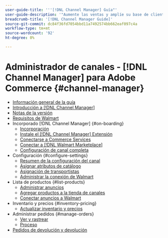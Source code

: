 ```yaml
---
user-guide-title: '''[!DNL Channel Manager] Guía"'
user-guide-description: '"Aumente las ventas y amplíe su base de clientes integrando Adobe Commerce o Magento Open Source con su [!DNL Walmart Marketplace] Cuenta de Vendedor Central].'''
breadcrumb-title: '[!DNL Channel Manager Guide]'
source-git-commit: dc84f36fd7054bbd11a7492574bb662eaf097c4a
workflow-type: tm+mt
source-wordcount: '92'
ht-degree: 0%

---
```



# Administrador de canales - [!DNL Channel Manager] para Adobe Commerce {#channel-manager}

- [Información general de la guía](guide-overview.md)
- [Introducción a [!DNL Channel Manager]](overview.md)
- [Notas de la versión](release-notes.md)
- [Requisitos de Walmart](walmart-requirements.md)
- Incorporado [!DNL Channel Manager] {#on-boarding}
   - [Incorporación](onboard.md)
   - [Instale el [!DNL Channel Manager] Extensión](install.md)
   - [Conectarse a Commerce Services](connect.md)
   - [Conectar a [!DNL Walmart Marketplace]](connect-marketplace.md)
   - [Configuración de canal completa](complete-sales-channel-store-setup.md)
- Configuración {#configure-settings}
   - [Resumen de la configuración del canal](settings-overview.md)
   - [Asignar atributos de catálogo](map-catalog-attributes.md)
   - [Asignación de transportistas](map-shipping-carriers.md)
   - [Administrar la conexión de Walmart](manage-wmt-connection.md)
- Lista de productos {#list-products}
   - [Administrar anuncios](manage-listings.md)
   - [Agregar productos a la tienda de canales](add-products-to-channel-store.md)
   - [Conectar anuncios a Walmart](connect-listings-to-marketplace.md)
- Inventario y precios {#inventory-pricing}
   - [Actualizar inventario y precios](inventory-and-price-updates.md)
- Administrar pedidos {#manage-orders}
   - [Ver y rastrear](manage-orders.md)
   - [Proceso](process-orders.md)
- [Pedidos de devolución y devolución](return-refund-orders.md)


